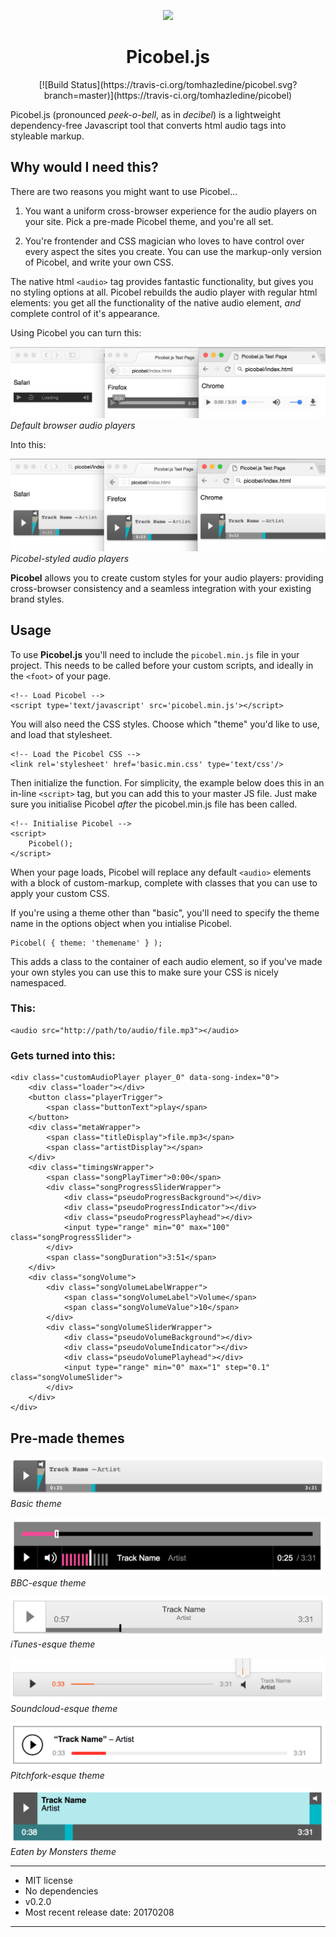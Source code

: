 <p align="center"><a href="https://audio.tomhazledine.com" target="_blank"><img width="200"src="https://audio.tomhazledine.com/assets/images/heroLogo.png"></a></p>

<h1 align="center">Picobel.js</h1>

<p align="center" markdown="1">[![Build Status](https://travis-ci.org/tomhazledine/picobel.svg?branch=master)](https://travis-ci.org/tomhazledine/picobel)</p>

Picobel.js (pronounced *peek-o-bell*, as in *decibel*) is a lightweight dependency-free Javascript tool that converts html audio tags into styleable markup.

## Why would I need this?

There are two reasons you might want to use Picobel...

1. You want a uniform cross-browser experience for the audio players on your site. Pick a pre-made Picobel theme, and you're all set.

2. You're frontender and CSS magician who loves to have control over every aspect the sites you create. You can use the markup-only version of Picobel, and write your own CSS.

The native html `<audio>` tag provides fantastic functionality, but gives you no styling options at all. Picobel rebuilds the audio player with regular html elements: you get all the functionality of the native audio element, *and* complete control of it's appearance.

Using Picobel you can turn this:

![Native audio player](images/native_players.png)
*Default browser audio players*

Into this:

![Picobel-styled audio player](images/picobel_players.png)
*Picobel-styled audio players*

**Picobel** allows you to create custom styles for your audio players: providing cross-browser consistency and a seamless integration with your existing brand styles.

## Usage

To use **Picobel.js** you'll need to include the `picobel.min.js` file in your project. This needs to be called before your custom scripts, and ideally in the `<foot>` of your page.

    <!-- Load Picobel -->
    <script type='text/javascript' src='picobel.min.js'></script>

You will also need the CSS styles. Choose which "theme" you'd like to use, and load that stylesheet.

    <!-- Load the Picobel CSS -->
    <link rel='stylesheet' href='basic.min.css' type='text/css'/>

Then initialize the function. For simplicity, the example below does this in an in-line `<script>` tag, but you can add this to your master JS file. Just make sure you initialise Picobel *after* the picobel.min.js file has been called.

    <!-- Initialise Picobel -->
    <script>
        Picobel();
    </script>

When your page loads, Picobel will replace any default `<audio>` elements with a block of custom-markup, complete with classes that you can use to apply your custom CSS.

If you're using a theme other than "basic", you'll need to specify the theme name in the options object when you intialise Picobel.

    Picobel( { theme: 'themename' } );

This adds a class to the container of each audio element, so if you've made your own styles you can use this to make sure your CSS is nicely namespaced.

### This:

    <audio src="http://path/to/audio/file.mp3"></audio>

### Gets turned into this:

    <div class="customAudioPlayer player_0" data-song-index="0">
        <div class="loader"></div>
        <button class="playerTrigger">
            <span class="buttonText">play</span>
        </button>
        <div class="metaWrapper">
            <span class="titleDisplay">file.mp3</span>
            <span class="artistDisplay"></span>
        </div>
        <div class="timingsWrapper">
            <span class="songPlayTimer">0:00</span>
            <div class="songProgressSliderWrapper">
                <div class="pseudoProgressBackground"></div>
                <div class="pseudoProgressIndicator"></div>
                <div class="pseudoProgressPlayhead"></div>
                <input type="range" min="0" max="100" class="songProgressSlider">
            </div>
            <span class="songDuration">3:51</span>
        </div>
        <div class="songVolume">
            <div class="songVolumeLabelWrapper">
                <span class="songVolumeLabel">Volume</span>
                <span class="songVolumeValue">10</span>
            </div>
            <div class="songVolumeSliderWrapper">
                <div class="pseudoVolumeBackground"></div>
                <div class="pseudoVolumeIndicator"></div>
                <div class="pseudoVolumePlayhead"></div>
                <input type="range" min="0" max="1" step="0.1" class="songVolumeSlider">
            </div>
        </div>
    </div>

## Pre-made themes

![Basic theme](images/theme_basic.png)
*Basic theme*

![BBC theme](images/theme_bbc.png)
*BBC-esque theme*

![iTunes theme](images/theme_itunes.png)
*iTunes-esque theme*

![Soundcloud theme](images/theme_soundcloud.png)
*Soundcloud-esque theme*

![Pitchfork theme](images/theme_pitchfork.png)
*Pitchfork-esque theme*

![Eaten by Monsters theme](images/theme_ebm.png)
*Eaten by Monsters theme*

---

* MIT license
* No dependencies
* v0.2.0
* Most recent release date: 20170208

---






